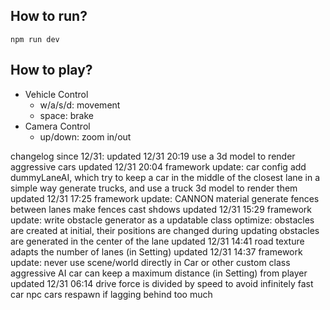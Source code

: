 ## How to run?

`npm run dev`

## How to play?

- Vehicle Control
  - w/a/s/d: movement
  - space: brake
- Camera Control
  - up/down: zoom in/out

changelog since 12/31:
  updated 12/31 20:19
    use a 3d model to render aggressive cars
  updated 12/31 20:04
    framework update: car config
    add dummyLaneAI, which try to keep a car in the middle of the closest lane in a simple way
    generate trucks, and use a truck 3d model to render them
  updated 12/31 17:25
    framework update: CANNON material
    generate fences between lanes
    make fences cast shdows
  updated 12/31 15:29
    framework update: write obstacle generator as a updatable class
    optimize: obstacles are created at initial, their positions are changed during updating
    obstacles are generated in the center of the lane
  updated 12/31 14:41
    road texture adapts the number of lanes (in Setting)
  updated 12/31 14:37
    framework update: never use scene/world directly in Car or other custom class
    aggressive AI car can keep a maximum distance (in Setting) from player
  updated 12/31 06:14
    drive force is divided by speed to avoid infinitely fast car
    npc cars respawn if lagging behind too much